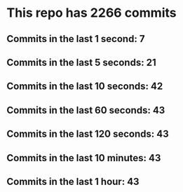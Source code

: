 # This repo has 2266 commits

## Commits in the last 1 second: 7
## Commits in the last 5 seconds: 21
## Commits in the last 10 seconds: 42
## Commits in the last 60 seconds: 43
## Commits in the last 120 seconds: 43
## Commits in the last 10 minutes: 43
## Commits in the last 1 hour: 43
